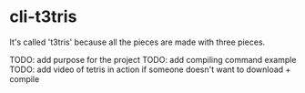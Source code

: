 # cli-t3tris
It's called 't3tris' because all the pieces are made with three pieces.

TODO: add purpose for the project
TODO: add compiling command example
TODO: add video of tetris in action if someone doesn't want to download + compile
